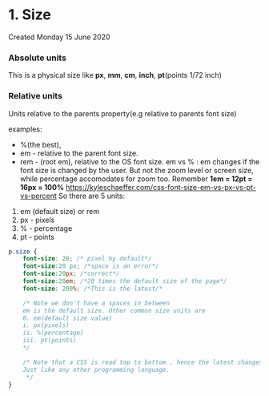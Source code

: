# 1. Size
Created Monday 15 June 2020

### Absolute units
This is a physical size like **px**, **mm**, **cm**, **inch**, **pt**(points 1/72 inch)

### Relative units
Units relative to the parents property(e.g relative to parents font size)

examples:
- %(the best),
- em - relative to the parent font size.
- rem - (root em), relative to the OS font size.
em vs % : em changes if the font size is changed by the user. But not the zoom level or screen size, while percentage accomodates for zoom too.
Remember __1em = 12pt = 16px = 100%__
<https://kyleschaeffer.com/css-font-size-em-vs-px-vs-pt-vs-percent>
So there are 5 units:
1. em (default size) or rem
2. px - pixels
3. % - percentage
4. pt - points


```css
p.size {
	font-size: 20; /* pixel by default*/
	font-size:20 px; /*space is an error*/
	font-size:20px; /*correct*/
	font-size:20em; /*20 times the default size of the page*/
	font-size: 200%; /*This is the latest/*

	/* Note we don't have a spaces in between
	em is the default size. Other common size units are
	0. em(default size value)
	i. px(pixels)
	ii. %(percentage)
	iii. pt(points)
	*/

	/* Note that a CSS is read top to bottom , hence the latest changes are at the last, i.e they are overwrittem.
	Just like any other programming language.
	 */
}
```
